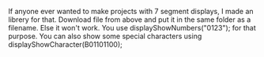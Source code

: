 If anyone ever wanted to make projects with 7 segment displays, I made an librery for that.
Download file from above and put it in the same folder as a filename. Else it won't work.
You use displayShowNumbers("0123"); for that purpose. You can also show some special characters using displayShowCharacter(B01101100);
